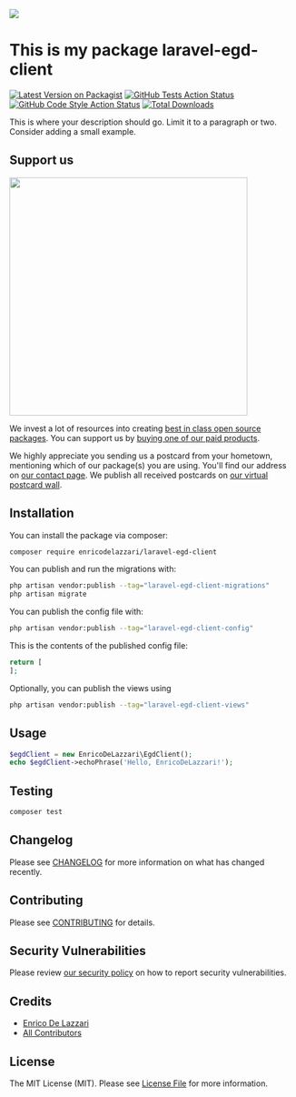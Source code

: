 
[<img src="https://github-ads.s3.eu-central-1.amazonaws.com/support-ukraine.svg?t=1" />](https://supportukrainenow.org)

# This is my package laravel-egd-client

[![Latest Version on Packagist](https://img.shields.io/packagist/v/enricodelazzari/laravel-egd-client.svg?style=flat-square)](https://packagist.org/packages/enricodelazzari/laravel-egd-client)
[![GitHub Tests Action Status](https://img.shields.io/github/workflow/status/enricodelazzari/laravel-egd-client/run-tests?label=tests)](https://github.com/enricodelazzari/laravel-egd-client/actions?query=workflow%3Arun-tests+branch%3Amain)
[![GitHub Code Style Action Status](https://img.shields.io/github/workflow/status/enricodelazzari/laravel-egd-client/Check%20&%20fix%20styling?label=code%20style)](https://github.com/enricodelazzari/laravel-egd-client/actions?query=workflow%3A"Check+%26+fix+styling"+branch%3Amain)
[![Total Downloads](https://img.shields.io/packagist/dt/enricodelazzari/laravel-egd-client.svg?style=flat-square)](https://packagist.org/packages/enricodelazzari/laravel-egd-client)

This is where your description should go. Limit it to a paragraph or two. Consider adding a small example.

## Support us

[<img src="https://github-ads.s3.eu-central-1.amazonaws.com/laravel-egd-client.jpg?t=1" width="419px" />](https://spatie.be/github-ad-click/laravel-egd-client)

We invest a lot of resources into creating [best in class open source packages](https://spatie.be/open-source). You can support us by [buying one of our paid products](https://spatie.be/open-source/support-us).

We highly appreciate you sending us a postcard from your hometown, mentioning which of our package(s) you are using. You'll find our address on [our contact page](https://spatie.be/about-us). We publish all received postcards on [our virtual postcard wall](https://spatie.be/open-source/postcards).

## Installation

You can install the package via composer:

```bash
composer require enricodelazzari/laravel-egd-client
```

You can publish and run the migrations with:

```bash
php artisan vendor:publish --tag="laravel-egd-client-migrations"
php artisan migrate
```

You can publish the config file with:

```bash
php artisan vendor:publish --tag="laravel-egd-client-config"
```

This is the contents of the published config file:

```php
return [
];
```

Optionally, you can publish the views using

```bash
php artisan vendor:publish --tag="laravel-egd-client-views"
```

## Usage

```php
$egdClient = new EnricoDeLazzari\EgdClient();
echo $egdClient->echoPhrase('Hello, EnricoDeLazzari!');
```

## Testing

```bash
composer test
```

## Changelog

Please see [CHANGELOG](CHANGELOG.md) for more information on what has changed recently.

## Contributing

Please see [CONTRIBUTING](https://github.com/spatie/.github/blob/main/CONTRIBUTING.md) for details.

## Security Vulnerabilities

Please review [our security policy](../../security/policy) on how to report security vulnerabilities.

## Credits

- [Enrico De Lazzari](https://github.com/enricodelazzari)
- [All Contributors](../../contributors)

## License

The MIT License (MIT). Please see [License File](LICENSE.md) for more information.
